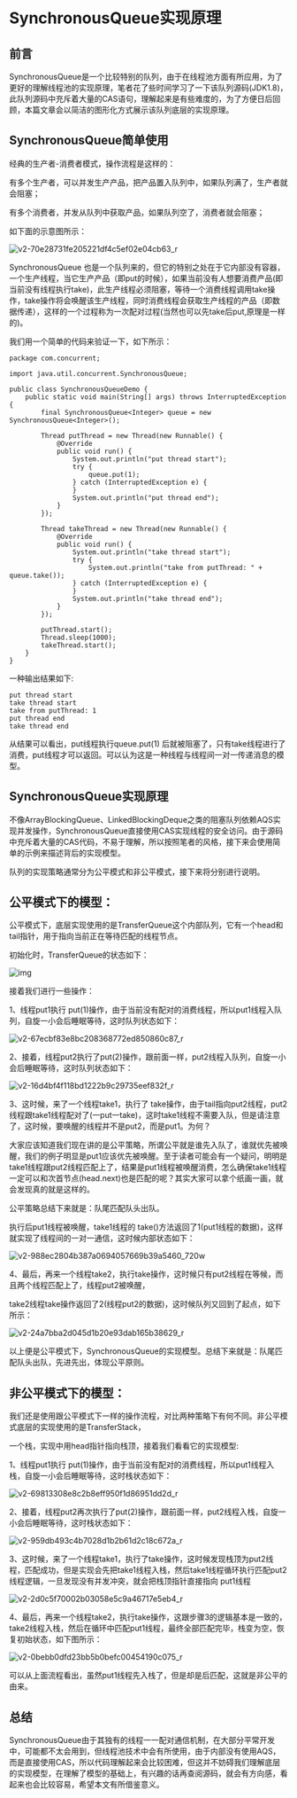 # SynchronousQueue实现原理

## 前言

SynchronousQueue是一个比较特别的队列，由于在线程池方面有所应用，为了更好的理解线程池的实现原理，笔者花了些时间学习了一下该队列源码(JDK1.8)，此队列源码中充斥着大量的CAS语句，理解起来是有些难度的，为了方便日后回顾，本篇文章会以简洁的图形化方式展示该队列底层的实现原理。



## SynchronousQueue简单使用

经典的生产者-消费者模式，操作流程是这样的：

有多个生产者，可以并发生产产品，把产品置入队列中，如果队列满了，生产者就会阻塞；

有多个消费者，并发从队列中获取产品，如果队列空了，消费者就会阻塞；

如下面的示意图所示：



![v2-70e28731fe205221df4c5ef02e04cb63_r](Study/复习/700道面试题/02-BAT面试题汇总及详解(进大厂必看)/BAT面试题汇总及详解(进大厂必看)_子文档/SynchronousQueue实现原理.assets/v2-70e28731fe205221df4c5ef02e04cb63_r.png)



SynchronousQueue
也是一个队列来的，但它的特别之处在于它内部没有容器，一个生产线程，当它生产产品（即put的时候），如果当前没有人想要消费产品(即当前没有线程执行take)，此生产线程必须阻塞，等待一个消费线程调用take操作，take操作将会唤醒该生产线程，同时消费线程会获取生产线程的产品（即数据传递），这样的一个过程称为一次配对过程(当然也可以先take后put,原理是一样的)。

我们用一个简单的代码来验证一下，如下所示：

```text
package com.concurrent;

import java.util.concurrent.SynchronousQueue;

public class SynchronousQueueDemo {
    public static void main(String[] args) throws InterruptedException {
        final SynchronousQueue<Integer> queue = new SynchronousQueue<Integer>();

        Thread putThread = new Thread(new Runnable() {
            @Override
            public void run() {
                System.out.println("put thread start");
                try {
                    queue.put(1);
                } catch (InterruptedException e) {
                }
                System.out.println("put thread end");
            }
        });

        Thread takeThread = new Thread(new Runnable() {
            @Override
            public void run() {
                System.out.println("take thread start");
                try {
                    System.out.println("take from putThread: " + queue.take());
                } catch (InterruptedException e) {
                }
                System.out.println("take thread end");
            }
        });

        putThread.start();
        Thread.sleep(1000);
        takeThread.start();
    }
}
```



一种输出结果如下:

```text
put thread start
take thread start
take from putThread: 1
put thread end
take thread end
```



从结果可以看出，put线程执行queue.put(1) 后就被阻塞了，只有take线程进行了消费，put线程才可以返回。可以认为这是一种线程与线程间一对一传递消息的模型。



## SynchronousQueue实现原理

不像ArrayBlockingQueue、LinkedBlockingDeque之类的阻塞队列依赖AQS实现并发操作，SynchronousQueue直接使用CAS实现线程的安全访问。由于源码中充斥着大量的CAS代码，不易于理解，所以按照笔者的风格，接下来会使用简单的示例来描述背后的实现模型。

队列的实现策略通常分为公平模式和非公平模式，接下来将分别进行说明。



## 公平模式下的模型：

公平模式下，底层实现使用的是TransferQueue这个内部队列，它有一个head和tail指针，用于指向当前正在等待匹配的线程节点。

初始化时，TransferQueue的状态如下：



![img](Study/复习/700道面试题/02-BAT面试题汇总及详解(进大厂必看)/BAT面试题汇总及详解(进大厂必看)_子文档/SynchronousQueue实现原理.assets/v2-c2ab3f1e97991cc7ed1f077b6696aead_r.png)



接着我们进行一些操作：

1、线程put1执行 put(1)操作，由于当前没有配对的消费线程，所以put1线程入队列，自旋一小会后睡眠等待，这时队列状态如下：



![v2-67ecbf83e8bc208368772ed850860c87_r](Study/复习/700道面试题/02-BAT面试题汇总及详解(进大厂必看)/BAT面试题汇总及详解(进大厂必看)_子文档/SynchronousQueue实现原理.assets/v2-67ecbf83e8bc208368772ed850860c87_r.png)



2、接着，线程put2执行了put(2)操作，跟前面一样，put2线程入队列，自旋一小会后睡眠等待，这时队列状态如下：



![v2-16d4bf4f118bd1222b9c29735eef832f_r](Study/复习/700道面试题/02-BAT面试题汇总及详解(进大厂必看)/BAT面试题汇总及详解(进大厂必看)_子文档/SynchronousQueue实现原理.assets/v2-16d4bf4f118bd1222b9c29735eef832f_r.png)



3、这时候，来了一个线程take1，执行了
take操作，由于tail指向put2线程，put2线程跟take1线程配对了(一put一take)，这时take1线程不需要入队，但是请注意了，这时候，要唤醒的线程并不是put2，而是put1。为何？

大家应该知道我们现在讲的是公平策略，所谓公平就是谁先入队了，谁就优先被唤醒，我们的例子明显是put1应该优先被唤醒。至于读者可能会有一个疑问，明明是take1线程跟put2线程匹配上了，结果是put1线程被唤醒消费，怎么确保take1线程一定可以和次首节点(head.next)也是匹配的呢？其实大家可以拿个纸画一画，就会发现真的就是这样的。


公平策略总结下来就是：队尾匹配队头出队。

执行后put1线程被唤醒，take1线程的 take()方法返回了1(put1线程的数据)，这样就实现了线程间的一对一通信，这时候内部状态如下：



![v2-988ec2804b387a0694057669b39a5460_720w](Study/复习/700道面试题/02-BAT面试题汇总及详解(进大厂必看)/BAT面试题汇总及详解(进大厂必看)_子文档/SynchronousQueue实现原理.assets/v2-988ec2804b387a0694057669b39a5460_720w.png)



4、最后，再来一个线程take2，执行take操作，这时候只有put2线程在等候，而且两个线程匹配上了，线程put2被唤醒，

take2线程take操作返回了2(线程put2的数据)，这时候队列又回到了起点，如下所示：



![v2-24a7bba2d045d1b20e93dab165b38629_r](Study/复习/700道面试题/02-BAT面试题汇总及详解(进大厂必看)/BAT面试题汇总及详解(进大厂必看)_子文档/SynchronousQueue实现原理.assets/v2-24a7bba2d045d1b20e93dab165b38629_r.png)



以上便是公平模式下，SynchronousQueue的实现模型。总结下来就是：队尾匹配队头出队，先进先出，体现公平原则。



## 非公平模式下的模型：

我们还是使用跟公平模式下一样的操作流程，对比两种策略下有何不同。非公平模式底层的实现使用的是TransferStack，

一个栈，实现中用head指针指向栈顶，接着我们看看它的实现模型:

1、线程put1执行 put(1)操作，由于当前没有配对的消费线程，所以put1线程入栈，自旋一小会后睡眠等待，这时栈状态如下：

![v2-69813308e8c2b8eff950f1d86951dd2d_r](Study/复习/700道面试题/02-BAT面试题汇总及详解(进大厂必看)/BAT面试题汇总及详解(进大厂必看)_子文档/SynchronousQueue实现原理.assets/v2-69813308e8c2b8eff950f1d86951dd2d_r.png)



2、接着，线程put2再次执行了put(2)操作，跟前面一样，put2线程入栈，自旋一小会后睡眠等待，这时栈状态如下：

![v2-959db493c4b7028d1b2b61d2c18c672a_r](Study/复习/700道面试题/02-BAT面试题汇总及详解(进大厂必看)/BAT面试题汇总及详解(进大厂必看)_子文档/SynchronousQueue实现原理.assets/v2-959db493c4b7028d1b2b61d2c18c672a_r.png)



3、这时候，来了一个线程take1，执行了take操作，这时候发现栈顶为put2线程，匹配成功，但是实现会先把take1线程入栈，然后take1线程循环执行匹配put2线程逻辑，一旦发现没有并发冲突，就会把栈顶指针直接指向 put1线程

![v2-2d0c5f70002b03058e5c9a46717e5eb4_r](Study/复习/700道面试题/02-BAT面试题汇总及详解(进大厂必看)/BAT面试题汇总及详解(进大厂必看)_子文档/SynchronousQueue实现原理.assets/v2-2d0c5f70002b03058e5c9a46717e5eb4_r.png)



4、最后，再来一个线程take2，执行take操作，这跟步骤3的逻辑基本是一致的，take2线程入栈，然后在循环中匹配put1线程，最终全部匹配完毕，栈变为空，恢复初始状态，如下图所示：

![v2-0bebb0dfd23bb5b0befc00454190c075_r](Study/复习/700道面试题/02-BAT面试题汇总及详解(进大厂必看)/BAT面试题汇总及详解(进大厂必看)_子文档/SynchronousQueue实现原理.assets/v2-0bebb0dfd23bb5b0befc00454190c075_r.png)



可以从上面流程看出，虽然put1线程先入栈了，但是却是后匹配，这就是非公平的由来。

## 总结

SynchronousQueue由于其独有的线程一一配对通信机制，在大部分平常开发中，可能都不太会用到，但线程池技术中会有所使用，由于内部没有使用AQS，而是直接使用CAS，所以代码理解起来会比较困难，但这并不妨碍我们理解底层的实现模型，在理解了模型的基础上，有兴趣的话再查阅源码，就会有方向感，看起来也会比较容易，希望本文有所借鉴意义。